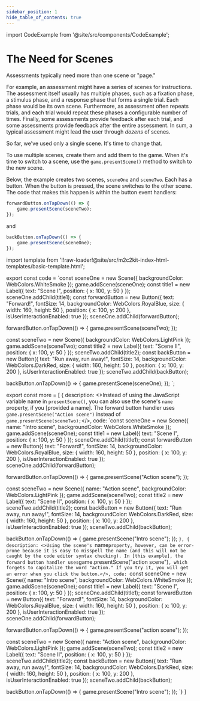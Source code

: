 ```yaml
---
sidebar_position: 1
hide_table_of_contents: true
---
```


import CodeExample from '@site/src/components/CodeExample';

# The Need for Scenes

Assessments typically need more than one scene or "page."

For example, an assessment might have a series of scenes for instructions. The assessment itself usually has multiple phases, such as a fixation phase, a stimulus phase, and a response phase that forms a single trial. Each phase would be its own scene. Furthermore, as assessment often repeats trials, and each trial would repeat these phases a configurable number of times. Finally, some assessments provide feedback after each trial, and some assessments provide feedback after the entire assessment. In sum, a typical assessment might lead the user through _dozens_ of scenes.

So far, we've used only a single scene. It's time to change that.

To use multiple scenes, create them and add them to the game. When it's time to switch to a scene, use the `game.presentScene()` method to switch to the new scene.

Below, the example creates two scenes, `sceneOne` and `sceneTwo`. Each has a button. When the button is pressed, the scene switches to the other scene. The code that makes this happen is within the button event handlers:

```js
forwardButton.onTapDown(() => {
    game.presentScene(sceneTwo);
});
```

and

```js
backButton.onTapDown(() => {
    game.presentScene(sceneOne);
});
```

import template from '!!raw-loader!@site/src/m2c2kit-index-html-templates/basic-template.html';

export const code = `const sceneOne = new Scene({ backgroundColor: WebColors.WhiteSmoke });
game.addScene(sceneOne);
const title1 = new Label({
    text: "Scene I",
    position: { x: 100, y: 50 }
});
sceneOne.addChild(title1);
const forwardButton = new Button({
    text: "Forward!",
    fontSize: 14,
    backgroundColor: WebColors.RoyalBlue,
    size: { width: 160, height: 50 },
    position: { x: 100, y: 200 },
    isUserInteractionEnabled: true
});
sceneOne.addChild(forwardButton);
 
forwardButton.onTapDown(() => {
    game.presentScene(sceneTwo);
});
 
const sceneTwo = new Scene({ backgroundColor: WebColors.LightPink });
game.addScene(sceneTwo);
const title2 = new Label({
    text: "Scene II",
    position: { x: 100, y: 50 }
});
sceneTwo.addChild(title2);
const backButton = new Button({
    text: "Run away, run away!",
    fontSize: 14,
    backgroundColor: WebColors.DarkRed,
    size: { width: 160, height: 50 },
    position: { x: 100, y: 200 },
    isUserInteractionEnabled: true
});
sceneTwo.addChild(backButton);
 
backButton.onTapDown(() => {
    game.presentScene(sceneOne);
});
`;

export const more = [
{ description: <>Instead of using the JavaScript variable name in `presentScene()`, you can also use the scene's `name` property, if you [provided a name]. The forward button handler uses `game.presentScene("Action scene")` instead of `game.presentScene(sceneTwo);`</>,
code: `const sceneOne = new Scene({
    name: "Intro scene",
    backgroundColor: WebColors.WhiteSmoke
});
game.addScene(sceneOne);
const title1 = new Label({
    text: "Scene I",
    position: { x: 100, y: 50 }
});
sceneOne.addChild(title1);
const forwardButton = new Button({
    text: "Forward!",
    fontSize: 14,
    backgroundColor: WebColors.RoyalBlue,
    size: { width: 160, height: 50 },
    position: { x: 100, y: 200 },
    isUserInteractionEnabled: true
});
sceneOne.addChild(forwardButton);
 
forwardButton.onTapDown(() => {
    game.presentScene("Action scene");
});
 
const sceneTwo = new Scene({
    name: "Action scene",
    backgroundColor: WebColors.LightPink
});
game.addScene(sceneTwo);
const title2 = new Label({
    text: "Scene II",
    position: { x: 100, y: 50 }
});
sceneTwo.addChild(title2);
    const backButton = new Button({
    text: "Run away, run away!",
    fontSize: 14,
    backgroundColor: WebColors.DarkRed,
    size: { width: 160, height: 50 },
    position: { x: 100, y: 200 },
    isUserInteractionEnabled: true
});
sceneTwo.addChild(backButton);
 
backButton.onTapDown(() => {
    game.presentScene("Intro scene");
});
`},
{ description: <>Using the scene's `name` property, however, can be error-prone because it is easy to misspell the name (and this will not be caught by the code editor syntax checking). In [this example], the forward button handler uses `game.presentScene("action scene")`, which forgets to capitalize the word "action." If you try it, you will get an error when you click the button.</>,
code: `const sceneOne = new Scene({
    name: "Intro scene",
    backgroundColor: WebColors.WhiteSmoke
});
game.addScene(sceneOne);
const title1 = new Label({
    text: "Scene I",
    position: { x: 100, y: 50 }
});
sceneOne.addChild(title1);
const forwardButton = new Button({
    text: "Forward!",
    fontSize: 14,
    backgroundColor: WebColors.RoyalBlue,
    size: { width: 160, height: 50 },
    position: { x: 100, y: 200 },
    isUserInteractionEnabled: true
});
sceneOne.addChild(forwardButton);
 
forwardButton.onTapDown(() => {
    game.presentScene("action scene");
});
 
const sceneTwo = new Scene({
    name: "Action scene",
    backgroundColor: WebColors.LightPink
});
game.addScene(sceneTwo);
const title2 = new Label({
    text: "Scene II",
    position: { x: 100, y: 50 }
});
sceneTwo.addChild(title2);
const backButton = new Button({
    text: "Run away, run away!",
    fontSize: 14,
    backgroundColor: WebColors.DarkRed,
    size: { width: 160, height: 50 },
    position: { x: 100, y: 200 },
    isUserInteractionEnabled: true
});
sceneTwo.addChild(backButton);
 
backButton.onTapDown(() => {
    game.presentScene("Intro scene");
});
`}
]

<CodeExample code={code} more={more} template={template} console="true"/>
